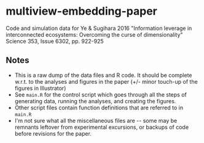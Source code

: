 # multiview-embedding-paper
Code and simulation data for Ye &amp; Sugihara 2016
"Information leverage in interconnected ecosystems: Overcoming the curse of dimensionality"
Science 353, Issue 6302, pp. 922-925

## Notes
* This is a raw dump of the data files and R code. It should be complete w.r.t. to the analyses and figures in the paper (+/- minor touch-up of the figures in Illustrator)
* See `main.R` for the control script which goes through all the steps of generating data, running the analyses, and creating the figures.
* Other script files contain function definitions that are referred to in `main.R`
* I'm not sure what all the miscellaneous files are -- some may be remnants leftover from experimental excursions, or backups of code before revisions for the paper.
